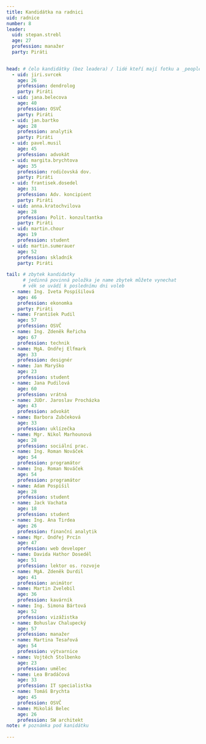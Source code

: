 ```yaml
---
title: Kandidátka na radnici
uid: radnice
number: 8
leader:
  uid: stepan.strebl
  age: 27
  profession: manažer
  party: Piráti
  

head: # čelo kandidátky (bez leadera) / lidé kteří mají fotku a _people/jmeno.md
  - uid: jiri.svrcek
    age: 26
    profession: dendrolog
    party: Piráti
  - uid: jana.belecova
    age: 40
    profession: OSVČ
    party: Piráti
  - uid: jan.bartko
    age: 28
    profession: analytik
    party: Piráti
  - uid: pavel.musil
    age: 45
    profession: advokát
  - uid: margita.brychtova
    age: 35
    profession: rodičovská dov.
    party: Piráti
  - uid: frantisek.dosedel
    age: 31
    profession: Adv. koncipient
    party: Piráti
  - uid: anna.kratochvilova
    age: 28
    profession: Polit. konzultantka
    party: Piráti
  - uid: martin.chour
    age: 19
    profession: student
  - uid: martin.sumerauer
    age: 52
    profession: skladník
    party: Piráti
    
tail: # zbytek kandidatky
      # jedinná povinná položka je name zbytek můžete vynechat
      # věk se uvádí k poslednímu dni voleb
  - name: Ing. Iveta Pospíšilová
    age: 46
    profession: ekonomka
    party: Piráti
  - name: František Pudil
    age: 57
    profession: OSVČ
  - name: Ing. Zdeněk Řeřicha
    age: 67
    profession: technik
  - name: MgA. Ondřej Elfmark
    age: 33
    profession: designér
  - name: Jan Maryško
    age: 23
    profession: student
  - name: Jana Pudilová
    age: 60
    profession: vrátná
  - name: JUDr. Jaroslav Procházka
    age: 43
    profession: advokát
  - name: Barbora Zubčeková
    age: 33
    profession: uklízečka
  - name: Mgr. Nikol Marhounová
    age: 28
    profession: sociální prac. 
  - name: Ing. Roman Nováček
    age: 54
    profession: programátor
  - name: Ing. Roman Nováček
    age: 54
    profession: programátor   
  - name: Adam Pospíšil
    age: 28
    profession: student
  - name: Jack Vachata
    age: 18
    profession: student    
  - name: Ing. Ana Tirdea
    age: 26
    profession: finanční analytik  
  - name: Mgr. Ondřej Prcín
    age: 47
    profession: web developer  
  - name: Davida Hathor Doseděl
    age: 51
    profession: lektor os. rozvoje
  - name: MgA. Zdeněk Durdil
    age: 41
    profession: animátor
  - name: Martin Zvelebil
    age: 36
    profession: kavárník    
  - name: Ing. Simona Bártová
    age: 52
    profession: vizážistka
  - name: Bohuslav Chalupecký
    age: 57
    profession: manažer    
  - name: Martina Tesařová
    age: 54
    profession: výtvarnice
  - name: Vojtěch Stolbenko
    age: 23
    profession: umělec
  - name: Lea Bradáčová
    age: 33
    profession: IT specialistka
  - name: Tomáš Brychta
    age: 45
    profession: OSVČ
  - name: Mikoláš Belec
    age: 26
    profession: SW architekt    
note: # poznámka pod kanidátku
    
---
```

